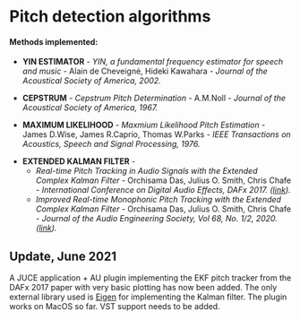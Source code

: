 <h1>Pitch detection algorithms</h1>

<h4>Methods implemented:</h4>
<ul>
<li><b>YIN ESTIMATOR</b> - <i>YIN, a fundamental frequency estimator for speech and music </i> - Alain de Cheveigné, Hideki Kawahara - 
<i>Journal of the Acoustical Society of America, 2002.</i></li>
<p><li><b>CEPSTRUM</b> - <i>Cepstrum Pitch Determination</i> - A.M.Noll - <i>Journal of the Acoustical Society of America, 1967.</i>
</li></p>
<p><li><b>MAXIMUM LIKELIHOOD</b> - <i>Maxmium Likelihood Pitch Estimation</i> - James D.Wise, James R.Caprio, Thomas W.Parks - 
<i>IEEE Transactions on Acoustics, Speech and Signal Processing, 1976.</i></li><p>
<li><b>EXTENDED KALMAN FILTER</b> - 
 <ul> 
  <li><i>Real-time Pitch Tracking in Audio Signals with the Extended Complex Kalman Filter </i> - Orchisama Das, Julius O. Smith, Chris Chafe - <i> International Conference on Digital Audio Effects, DAFx 2017. (<a href = "http://www.dafx17.eca.ed.ac.uk/papers/DAFx17_paper_21.pdf">link</a>).</i></li>
  <li> <i> Improved Real-time Monophonic Pitch Tracking with the Extended Complex Kalman Filter </i> -   Orchisama Das, Julius O. Smith, Chris Chafe - <i> Journal of the Audio Engineering Society, Vol 68, No. 1/2, 2020. (<a href = "https://www.aes.org/e-lib/browse.cfm?elib=20719">link</a>).</i></li></ul> 
 </li></p>
</ul>


<h2> Update, June 2021 </h2>

<p>A JUCE application + AU plugin implementing the EKF pitch tracker from the DAFx 2017 paper with very basic plotting has now been added. The only external library used is <a href = "https://eigen.tuxfamily.org/index.php?title=Main_Page">Eigen</a> for implementing the Kalman filter. The plugin works on MacOS so far. VST support needs to be added.
  
 </p>

